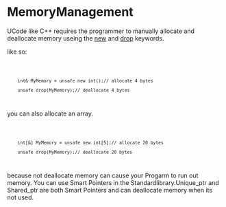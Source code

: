 # MemoryManagement

UCode like C++ requires the programmer to manually allocate and deallocate memory useing the [new](./Keywords/new.md) and [drop](./Keywords/drop.md) keywords.

like so:

<code>

        int& MyMemory = unsafe new int();// allocate 4 bytes

        unsafe drop(MyMemory);// deallocate 4 bytes

</code>

you can also allocate an array.

<code>

        int[&] MyMemory = unsafe new int[5];// allocate 20 bytes

        unsafe drop(MyMemory);// deallocate 20 bytes

</code>

because not deallocate memory can cause your Progarm to run out memory.
You can use Smart Pointers in the Standardlibrary.Unique_ptr and Shared_ptr are both Smart Pointers and can deallocate memory when its not used.